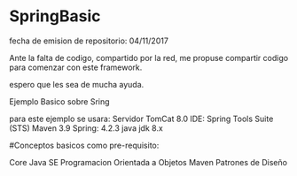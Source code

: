 # SpringBasic

fecha de emision de repositorio: 04/11/2017

Ante la falta de codigo, compartido por la red, me propuse compartir codigo para comenzar con este framework.

espero que les sea de mucha ayuda.

Ejemplo Basico sobre Sring

para este ejemplo se usara:
Servidor TomCat  8.0
IDE: Spring Tools Suite (STS)
Maven 3.9
Spring: 4.2.3
java jdk 8.x


#Conceptos basicos como pre-requisito:

Core Java SE
Programacion Orientada a Objetos
Maven
Patrones de Diseño
